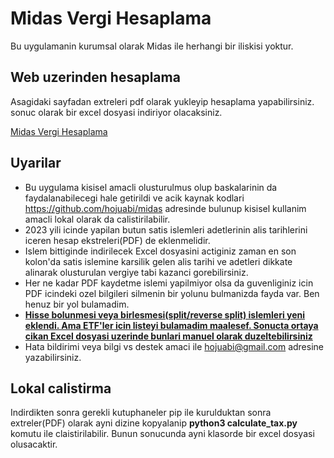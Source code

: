 # Midas Vergi Hesaplama

Bu uygulamanin kurumsal olarak Midas ile herhangi bir iliskisi yoktur.

## Web uzerinden hesaplama

Asagidaki sayfadan extreleri pdf olarak yukleyip hesaplama yapabilirsiniz. sonuc olarak bir excel dosyasi indiriyor olacaksiniz.

[Midas Vergi Hesaplama ](http://hojuabi.polandcentral.cloudapp.azure.com:8000)

## Uyarilar

- Bu uygulama kisisel amacli olusturulmus olup baskalarinin da faydalanabilecegi hale getirildi ve acik kaynak kodlari https://github.com/hojuabi/midas adresinde bulunup kisisel kullanim amacli lokal olarak da calistirilabilir. 
- 2023 yili icinde yapilan butun satis islemleri adetlerinin alis tarihlerini iceren hesap ekstreleri(PDF) de eklenmelidir. 
- Islem bittiginde indirilecek Excel dosyasini actiginiz zaman en son kolon'da satis islemine karsilik gelen alis tarihi ve adetleri dikkate alinarak olusturulan vergiye tabi kazanci gorebilirsiniz. 
- Her ne kadar PDF kaydetme islemi yapilmiyor olsa da guvenliginiz icin PDF icindeki ozel bilgileri silmenin bir yolunu bulmanizda fayda var. Ben henuz bir yol bulamadim. 
-  **<ins>Hisse bolunmesi veya birlesmesi(split/reverse split) islemleri yeni eklendi. Ama ETF'ler icin listeyi bulamadim maalesef. Sonucta ortaya cikan Excel dosyasi uzerinde bunlari manuel olarak duzeltebilirsiniz</ins>**
- Hata bildirimi veya bilgi vs destek amaci ile hojuabi@gmail.com adresine yazabilirsiniz.

## Lokal calistirma

Indirdikten sonra gerekli kutuphaneler pip ile kurulduktan sonra extreler(PDF) olarak ayni dizine kopyalanip **python3 calculate_tax.py** komutu ile claistirilabilir. Bunun sonucunda ayni klasorde bir excel dosyasi olusacaktir.
